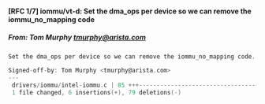 #### [RFC 1/7] iommu/vt-d: Set the dma_ops per device so we can remove the iommu_no_mapping code
##### From: Tom Murphy <tmurphy@arista.com>

```c
Set the dma_ops per device so we can remove the iommu_no_mapping code.

Signed-off-by: Tom Murphy <tmurphy@arista.com>
---
 drivers/iommu/intel-iommu.c | 85 +++----------------------------------
 1 file changed, 6 insertions(+), 79 deletions(-)

```
